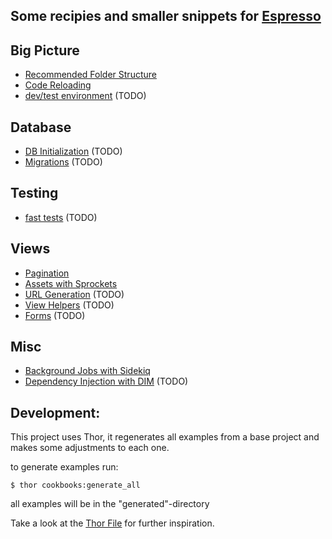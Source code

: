 ## Some recipies and smaller snippets for [Espresso](http://e.github.com)

## Big Picture
  - [Recommended Folder Structure][recommended_folder_structure]
  - [Code Reloading][code_reloading]
  - [dev/test environment][dev_env] (TODO)

## Database
  - [DB Initialization][db_initialization] (TODO)
  - [Migrations][migrations] (TODO)

## Testing
  - [fast tests][fast_tests] (TODO)

## Views
  - [Pagination][pagination]
  - [Assets with Sprockets][sprocket_assets]
  - [URL Generation][urls] (TODO)
  - [View Helpers][view_helpers] (TODO)
  - [Forms][forms] (TODO)

## Misc
  - [Background Jobs with Sidekiq][sidekiq]
  - [Dependency Injection with DIM][dim] (TODO)


[recommended_folder_structure]: espresso-cookbooks/tree/master/_project_base/
[code_reloading]:               espresso-cookbooks/tree/master/_templates/code_reloading/
[dev_env]:                      espresso-cookbooks/tree/master/_templates/dev_env/
[db_initialization]:            espresso-cookbooks/tree/master/_templates/db_initialization/
[migrations]:                   espresso-cookbooks/tree/master/_templates/migrations/
[fast_tests]:                   espresso-cookbooks/tree/master/_templates/fast_tests/
[view_helpers]:                 espresso-cookbooks/tree/master/_templates/view_helpers/
[pagination]:                   espresso-cookbooks/tree/master/_templates/pagination/
[sprocket_assets]:              espresso-cookbooks/tree/master/_templates/sprocket_assets/
[forms]:                        espresso-cookbooks/tree/master/_templates/forms/
[urls]:                         espresso-cookbooks/tree/master/_templates/urls/
[sidekiq]:                      espresso-cookbooks/tree/master/_templates/sidekiq/
[dim]:                          espresso-cookbooks/tree/master/_templates/dim/
[generator]:                    espresso-cookbooks/blob/master/generator.thor



## Development:
This project uses Thor, it regenerates all examples from a base project and makes some adjustments to each one.

to generate examples run:

    $ thor cookbooks:generate_all

all examples will be in the "generated"-directory


Take a look at the [Thor File][generator] for further inspiration.